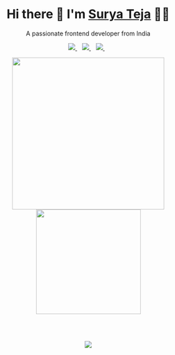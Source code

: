 

<h1 align='center'>
  Hi there 👋  I'm   <a href="https://suryadev.me/" target="_blank">
  Surya Teja</a> 👨‍💻
</h1>
<p align='center'>
  A passionate frontend developer from India
</p>
<p align='center'>
 
  <a href="https://www.linkedin.com/in/suryateja14/" target="_blank">
    <img src="https://img.shields.io/badge/linkedin-%230077B5.svg?&style=for-the-badge&logo=linkedin&logoColor=white" />
  </a>&nbsp;&nbsp;
  <a href="https://instagram.com/__suryateja" target="_blank">
    <img src="https://img.shields.io/badge/instagram-%23E4405F.svg?&style=for-the-badge&logo=instagram&logoColor=white" />        
  </a>&nbsp;&nbsp;
  <a href="https://twitter.com/suryateja14" target="_blank">
    <img src="https://img.shields.io/badge/twitter-%231DA1F2.svg?&style=for-the-badge&logo=twitter&logoColor=white" />        
  </a>&nbsp;&nbsp;
  
</p>
<p align='center'>
  <a href="#"><img src="https://github-readme-stats.vercel.app/api?username=suryateja011&show_icons=true&count_private=true&theme=dark" width="350"></a>
  <a href="#"><img src="https://media.giphy.com/media/62PP2yEIAZF6g/giphy.gif" width="241"></a>
</p>
<br/>
<br/>




<p align='center'>
  <a href="#"><img src="https://badges.pufler.dev/visits/suryateja011/suryateja011"></a>
</p>
